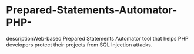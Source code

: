# Prepared-Statements-Automator-PHP-
descriptionWeb-based Prepared Statements Automator tool that helps PHP developers protect their projects from SQL Injection attacks.
